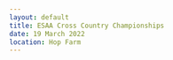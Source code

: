 ```yaml
---
layout: default
title: ESAA Cross Country Championships
date: 19 March 2022
location: Hop Farm
---
```

